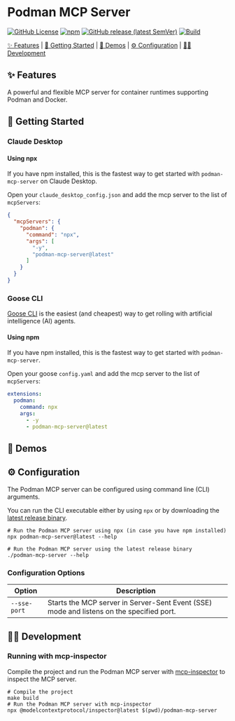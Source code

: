 # Podman MCP Server

[![GitHub License](https://img.shields.io/github/license/manusa/podman-mcp-server)](https://github.com/manusa/podman-mcp-server/blob/main/LICENSE)
[![npm](https://img.shields.io/npm/v/podman-mcp-server)](https://www.npmjs.com/package/podman-mcp-server)
[![GitHub release (latest SemVer)](https://img.shields.io/github/v/release/manusa/podman-mcp-server?sort=semver)](https://github.com/manusa/podman-mcp-server/releases/latest)
[![Build](https://github.com/manusa/podman-mcp-server/actions/workflows/build.yaml/badge.svg)](https://github.com/manusa/podman-mcp-server/actions/workflows/build.yaml)

[✨ Features](#features) | [🚀 Getting Started](#getting-started) | [🎥 Demos](#demos) | [⚙️ Configuration](#configuration) | [🧑‍💻 Development](#development)

## ✨ Features <a id="features"></a>

A powerful and flexible MCP server for container runtimes supporting Podman and Docker.


## 🚀 Getting Started <a id="getting-started"></a>

### Claude Desktop

#### Using npx

If you have npm installed, this is the fastest way to get started with `podman-mcp-server` on Claude Desktop.

Open your `claude_desktop_config.json` and add the mcp server to the list of `mcpServers`:
``` json
{
  "mcpServers": {
    "podman": {
      "command": "npx",
      "args": [
        "-y",
        "podman-mcp-server@latest"
      ]
    }
  }
}
```

### Goose CLI

[Goose CLI](https://blog.marcnuri.com/goose-on-machine-ai-agent-cli-introduction) is the easiest (and cheapest) way to get rolling with artificial intelligence (AI) agents.

#### Using npm

If you have npm installed, this is the fastest way to get started with `podman-mcp-server`.

Open your goose `config.yaml` and add the mcp server to the list of `mcpServers`:
```yaml
extensions:
  podman:
    command: npx
    args:
      - -y
      - podman-mcp-server@latest

```

## 🎥 Demos <a id="demos"></a>

## ⚙️ Configuration <a id="configuration"></a>

The Podman MCP server can be configured using command line (CLI) arguments.

You can run the CLI executable either by using `npx` or by downloading the [latest release binary](https://github.com/manusa/podman-mcp-server/releases/latest).

```shell
# Run the Podman MCP server using npx (in case you have npm installed)
npx podman-mcp-server@latest --help
```

```shell
# Run the Podman MCP server using the latest release binary
./podman-mcp-server --help
```

### Configuration Options

| Option       | Description                                                                              |
|--------------|------------------------------------------------------------------------------------------|
| `--sse-port` | Starts the MCP server in Server-Sent Event (SSE) mode and listens on the specified port. |

## 🧑‍💻 Development <a id="development"></a>

### Running with mcp-inspector

Compile the project and run the Podman MCP server with [mcp-inspector](https://modelcontextprotocol.io/docs/tools/inspector) to inspect the MCP server.

```shell
# Compile the project
make build
# Run the Podman MCP server with mcp-inspector
npx @modelcontextprotocol/inspector@latest $(pwd)/podman-mcp-server
```
